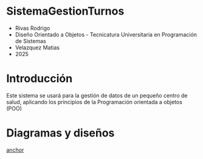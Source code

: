 # SistemaGestionTurnos
* Rivas Rodrigo 
* Diseño Orientado a Objetos - Tecnicatura Universitaria en Programación de Sistemas 
* Velazquez Matias 
* 2025 
# Introducción
Este sistema se usará para la gestión de datos de un pequeño centro de salud, aplicando los principios de la Programación orientada a objetos (POO)
# Diagramas y diseños
[anchor](https://github.com/RodrigoRivas89/SistemaGestionTurnos/blob/main/README.md#introducci%C3%B3n"Introducción")
